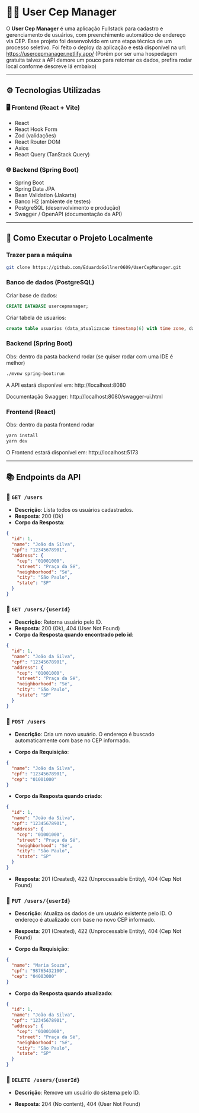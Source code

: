 # 🧑‍💼 User Cep Manager

O **User Cep Manager** é uma aplicação Fullstack para cadastro e gerenciamento de usuários, com preenchimento automático de endereço via CEP. Esse projeto foi desenvolvido em uma etapa técnica de um processo seletivo. Foi feito o deploy da aplicação e está disponível na url: https://usercepmanager.netlify.app/  (Porém por ser uma hospedagem gratuita talvez a API demore um pouco para retornar os dados, prefira rodar local conforme descreve lá embaixo)

---

## ⚙️ Tecnologias Utilizadas

### 🖥️ Frontend (React + Vite)
- React
- React Hook Form
- Zod (validações)
- React Router DOM
- Axios
- React Query (TanStack Query)

### 🌐 Backend (Spring Boot)
- Spring Boot
- Spring Data JPA
- Bean Validation (Jakarta)
- Banco H2 (ambiente de testes)
- PostgreSQL (desenvolvimento e produção)
- Swagger / OpenAPI (documentação da API)

---

## 🚀 Como Executar o Projeto Localmente

### Trazer para a máquina 
```bash
git clone https://github.com/EduardoGollner0609/UserCepManager.git
```

### Banco de dados (PostgreSQL)
Criar base de dados:
```sql
CREATE DATABASE usercepmanager;
```

Criar tabela de usuarios:
```sql
create table usuarios (data_atualizacao timestamp(6) with time zone, data_criacao timestamp(6) with time zone not null, id bigint generated by default as identity, bairro varchar(255) not null, cep varchar(255) not null, cidade varchar(255) not null, cpf varchar(255) not null unique, estado varchar(255) not null, logradouro varchar(255) not null, nome varchar(255) not null, primary key (id));
```

### Backend (Spring Boot)
Obs: dentro da pasta backend rodar (se quiser rodar com uma IDE é melhor)
```bash
./mvnw spring-boot:run
```
A API estará disponível em: http://localhost:8080

Documentação Swagger: http://localhost:8080/swagger-ui.html

### Frontend (React)
Obs: dentro da pasta frontend rodar
```bash
yarn install
yarn dev
```
O Frontend estará disponível em: http://localhost:5173

---
## 📚 Endpoints da API

### 🔹 `GET /users`

- **Descrição**: Lista todos os usuários cadastrados.
- **Resposta**: 200 (Ok)
- **Corpo da Resposta**:
```json
{
  "id": 1,
  "name": "João da Silva",
  "cpf": "12345678901",
  "address": {
    "cep": "01001000",
    "street": "Praça da Sé",
    "neighborhood": "Sé",
    "city": "São Paulo",
    "state": "SP"
  }
}
```

### 🔹 `GET /users/{userId}`

- **Descrição**: Retorna usuário pelo ID.
- **Resposta**: 200 (Ok), 404 (User Not Found)
- **Corpo da Resposta quando encontrado pelo id**:
```json
{
  "id": 1,
  "name": "João da Silva",
  "cpf": "12345678901",
  "address": {
    "cep": "01001000",
    "street": "Praça da Sé",
    "neighborhood": "Sé",
    "city": "São Paulo",
    "state": "SP"
  }
}
```

### 🔹 `POST /users`

- **Descrição**: Cria um novo usuário. O endereço é buscado automaticamente com base no CEP informado.

- **Corpo da Requisição**:
```json
{
  "name": "João da Silva",
  "cpf": "12345678901",
  "cep": "01001000"
}
```
- **Corpo da Resposta quando criado**:
```json
{
  "id": 1,
  "name": "João da Silva",
  "cpf": "12345678901",
  "address": {
    "cep": "01001000",
    "street": "Praça da Sé",
    "neighborhood": "Sé",
    "city": "São Paulo",
    "state": "SP"
  }
}
```


- **Resposta**: 201 (Created), 422 (Unprocessable Entity), 404 (Cep Not Found)

### 🔹 `PUT /users/{userId}`

- **Descrição**: Atualiza os dados de um usuário existente pelo ID. O endereço é atualizado com base no novo CEP informado.

- **Resposta**: 201 (Created), 422 (Unprocessable Entity), 404 (Cep Not Found)
- **Corpo da Requisição**:
```json
{
  "name": "Maria Souza",
  "cpf": "98765432100",
  "cep": "04003000"
}
```
- **Corpo da Resposta quando atualizado**:
```json
{
  "id": 1,
  "name": "João da Silva",
  "cpf": "12345678901",
  "address": {
    "cep": "01001000",
    "street": "Praça da Sé",
    "neighborhood": "Sé",
    "city": "São Paulo",
    "state": "SP"
  }
}
```


### 🔹 `DELETE /users/{userId}`

- **Descrição**: Remove um usuário do sistema pelo ID.

- **Resposta**: 204 (No content), 404 (User Not Found)
